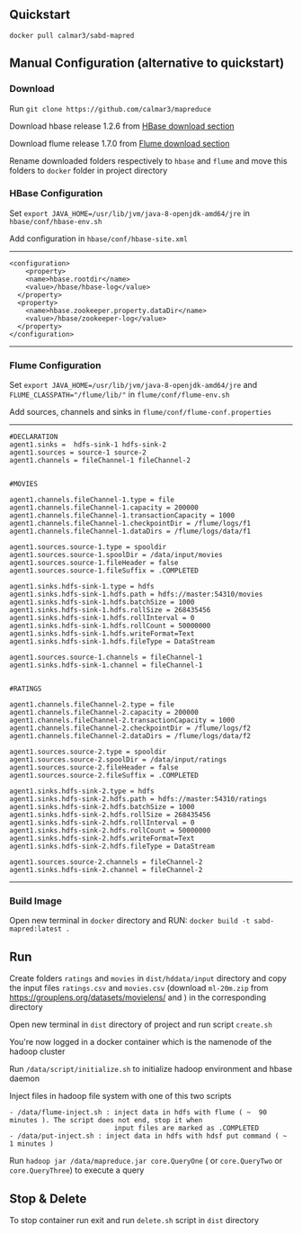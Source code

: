 ## Quickstart

`docker pull calmar3/sabd-mapred`

## Manual Configuration (alternative to quickstart)

### Download

Run `git clone https://github.com/calmar3/mapreduce`

Download hbase release 1.2.6 from [HBase download section](http://www.apache.org/dyn/closer.cgi/hbase/)

Download flume release 1.7.0 from [Flume download section](https://flume.apache.org/download.html)

Rename downloaded folders respectively to `hbase` and `flume` and move this folders to `docker` folder in project directory

### HBase Configuration

Set `export JAVA_HOME=/usr/lib/jvm/java-8-openjdk-amd64/jre` in `hbase/conf/hbase-env.sh`

Add configuration in  `hbase/conf/hbase-site.xml`

---------------------------------------------------------------------------------------

	<configuration>
		<property>
	    <name>hbase.rootdir</name>
	    <value>/hbase/hbase-log</value>
	  </property>
	  <property>
	    <name>hbase.zookeeper.property.dataDir</name>
	    <value>/hbase/zookeeper-log</value>
	  </property>
	</configuration>

------------------------------------------------------------------------------------------

 
### Flume Configuration

Set `export JAVA_HOME=/usr/lib/jvm/java-8-openjdk-amd64/jre` and `FLUME_CLASSPATH="/flume/lib/"` in `flume/conf/flume-env.sh`

Add sources, channels and sinks in `flume/conf/flume-conf.properties`

------------------------------------------------------------------------------------------

    #DECLARATION
    agent1.sinks =  hdfs-sink-1 hdfs-sink-2
    agent1.sources = source-1 source-2
    agent1.channels = fileChannel-1 fileChannel-2
    
    
    #MOVIES
    
    agent1.channels.fileChannel-1.type = file 
    agent1.channels.fileChannel-1.capacity = 200000
    agent1.channels.fileChannel-1.transactionCapacity = 1000
    agent1.channels.fileChannel-1.checkpointDir = /flume/logs/f1
    agent1.channels.fileChannel-1.dataDirs = /flume/logs/data/f1
    
    agent1.sources.source-1.type = spooldir
    agent1.sources.source-1.spoolDir = /data/input/movies
    agent1.sources.source-1.fileHeader = false
    agent1.sources.source-1.fileSuffix = .COMPLETED
    
    agent1.sinks.hdfs-sink-1.type = hdfs
    agent1.sinks.hdfs-sink-1.hdfs.path = hdfs://master:54310/movies
    agent1.sinks.hdfs-sink-1.hdfs.batchSize = 1000
    agent1.sinks.hdfs-sink-1.hdfs.rollSize = 268435456
    agent1.sinks.hdfs-sink-1.hdfs.rollInterval = 0
    agent1.sinks.hdfs-sink-1.hdfs.rollCount = 50000000
    agent1.sinks.hdfs-sink-1.hdfs.writeFormat=Text
    agent1.sinks.hdfs-sink-1.hdfs.fileType = DataStream
    
    agent1.sources.source-1.channels = fileChannel-1
    agent1.sinks.hdfs-sink-1.channel = fileChannel-1
    
    
    #RATINGS
    
    agent1.channels.fileChannel-2.type = file 
    agent1.channels.fileChannel-2.capacity = 200000
    agent1.channels.fileChannel-2.transactionCapacity = 1000
    agent1.channels.fileChannel-2.checkpointDir = /flume/logs/f2
    agent1.channels.fileChannel-2.dataDirs = /flume/logs/data/f2
    
    agent1.sources.source-2.type = spooldir
    agent1.sources.source-2.spoolDir = /data/input/ratings
    agent1.sources.source-2.fileHeader = false
    agent1.sources.source-2.fileSuffix = .COMPLETED
    
    agent1.sinks.hdfs-sink-2.type = hdfs
    agent1.sinks.hdfs-sink-2.hdfs.path = hdfs://master:54310/ratings
    agent1.sinks.hdfs-sink-2.hdfs.batchSize = 1000
    agent1.sinks.hdfs-sink-2.hdfs.rollSize = 268435456
    agent1.sinks.hdfs-sink-2.hdfs.rollInterval = 0
    agent1.sinks.hdfs-sink-2.hdfs.rollCount = 50000000
    agent1.sinks.hdfs-sink-2.hdfs.writeFormat=Text
    agent1.sinks.hdfs-sink-2.hdfs.fileType = DataStream
    
    agent1.sources.source-2.channels = fileChannel-2
    agent1.sinks.hdfs-sink-2.channel = fileChannel-2

------------------------------------------------------------------------------------------



### Build Image

Open new terminal in `docker` directory and RUN: `docker build -t sabd-mapred:latest .`


## Run

Create folders `ratings` and `movies` in `dist/hddata/input` directory and copy the 
input files `ratings.csv` and `movies.csv` (download `ml-20m.zip` from https://grouplens.org/datasets/movielens/ and ) in the corresponding directory

Open new terminal in `dist` directory of project and run script `create.sh`

You're now logged in a docker container which is the namenode of the hadoop cluster 

Run `/data/script/initialize.sh` to initialize hadoop environment and hbase daemon

Inject files in hadoop file system with one of this two scripts

    - /data/flume-inject.sh : inject data in hdfs with flume ( ̴  90 minutes ). The script does not end, stop it when
                              input files are marked as .COMPLETED  
    - /data/put-inject.sh : inject data in hdfs with hdsf put command ( ̴  1 minutes ) 
    

Run `hadoop jar /data/mapreduce.jar core.QueryOne` ( or `core.QueryTwo` or `core.QueryThree`)
to execute a query

## Stop & Delete

To stop container run exit and run `delete.sh` script in `dist` directory
    
    
                                                         


